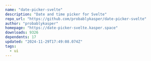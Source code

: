 ```yaml
---
name: "date-picker-svelte"
description: "Date and time picker for Svelte"
repo_url: "https://github.com/probablykasper/date-picker-svelte"
author: "probablykasper"
homepage: "https://date-picker-svelte.kasper.space"
downloads: 9326
dependents: 17
updated: "2024-11-29T17:49:08.074Z"
tags: 
  - ui
---
```

